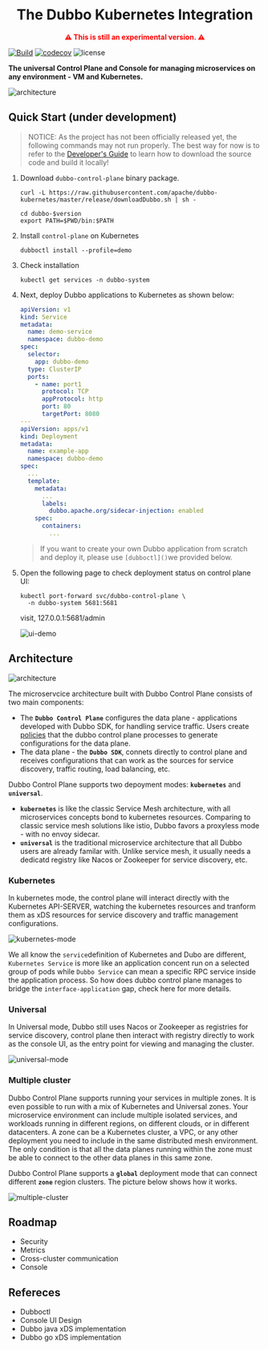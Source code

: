 <h1 align="center">
The Dubbo Kubernetes Integration
</h1>

<p align="center" style="color: red; font-weight: bold;">
⚠️ This is still an experimental version. ⚠️
</p>

[![Build](https://github.com/apache/dubbo-kubernetes/actions/workflows/ci.yml/badge.svg)](https://github.com/apache/dubbo-kubernetes/actions/workflows/ci.yml)
[![codecov](https://codecov.io/gh/apache/dubbo-kubernetes/branch/master/graph/badge.svg)](https://codecov.io/gh/apache/dubbo-kubernetes)
![license](https://img.shields.io/badge/license-Apache--2.0-green.svg)

**The universal Control Plane and Console for managing microservices on any environment - VM and Kubernetes.**

![architecture](./docs/images/homepage/arch1.png)

## Quick Start (under development)
> NOTICE: As the project has not been officially released yet, the following commands may not run properly. The best way for now is to refer to the [Developer's Guide](./DEVELOPER.md) to learn how to download the source code and build it locally!


1. Download `dubbo-control-plane` binary package.
    ```shell
    curl -L https://raw.githubusercontent.com/apache/dubbo-kubernetes/master/release/downloadDubbo.sh | sh -
    
    cd dubbo-$version
    export PATH=$PWD/bin:$PATH
    ```

2. Install `control-plane` on Kubernetes
    ```shell
    dubboctl install --profile=demo
    ```

3. Check installation
    ```shell
    kubectl get services -n dubbo-system
    ```

4. Next, deploy Dubbo applications to Kubernetes as shown below:

    ```yaml
    apiVersion: v1
    kind: Service
    metadata:
      name: demo-service
      namespace: dubbo-demo
    spec:
      selector:
        app: dubbo-demo
      type: ClusterIP
      ports:
        - name: port1
          protocol: TCP
          appProtocol: http
          port: 80
          targetPort: 8080
    ---
    apiVersion: apps/v1
    kind: Deployment
    metadata:
      name: example-app
      namespace: dubbo-demo
    spec:
      ...
      template:
        metadata:
          ...
          labels:
            dubbo.apache.org/sidecar-injection: enabled
        spec:
          containers:
            ...
    ```
    
    > If you want to create your own Dubbo application from scratch and deploy it, please use `[dubboctl]()`we provided below.


5. Open the following page to check deployment status on control plane UI:
    ```shell
    kubectl port-forward svc/dubbo-control-plane \
      -n dubbo-system 5681:5681
    ```
    
    visit, 127.0.0.1:5681/admin

   ![ui-demo](./docs/images/homepage/ui-demo.png)

## Architecture

![architecture](./docs/images/homepage/arch2.png)

The microservcice architecture built with Dubbo Control Plane consists of two main components:

- The **`Dubbo Control Plane`** configures the data plane - applications developed with Dubbo SDK, for handling service traffic. Users create [policies]() that the dubbo control plane processes to generate configurations for the data plane.
- The data plane - the **`Dubbo SDK`**, connets directly to control plane and receives configurations that can work as the sources for service discovery, traffic routing, load balancing, etc.

Dubbo Control Plane supports two depoyment modes: **`kubernetes`** and **`universal`**.

- **`kubernetes`** is like the classic Service Mesh architecture, with all microservices concepts bond to kubernetes resources. Comparing to classic service mesh solutions like istio, Dubbo favors a proxyless mode - with no envoy sidecar.
- **`universal`** is the traditional microservice architecture that all Dubbo users are already familar with. Unlike service mesh, it usually needs a dedicatd registry like Nacos or Zookeeper for service discovery, etc.

### Kubernetes
In kubernetes mode, the control plane will interact directly with the Kubernetes API-SERVER, watching the kubernetes resources and tranform them as xDS resources for service discovery and traffic management configurations.

![kubernetes-mode](./docs/images/homepage/kubernetes-mode.png)

We all know the `service`definition of Kubernetes and Dubo are different, `Kubernetes Service` is more like an application concent run on a selected group of pods while `Dubbo Service` can mean a specific RPC service inside the application process. So how does dubbo control plane manages to bridge the `interface-application` gap, check here for more details.

### Universal
In Universal mode, Dubbo still uses Nacos or Zookeeper as registries for service discovery, control plane then interact with registry directly to work as the console UI,  as the entry point for viewing and managing the cluster.

![universal-mode](./docs/images/homepage/universal-mode.png)

### Multiple cluster
Dubbo Control Plane supports running your services in multiple zones. It is even possible to run with a mix of Kubernetes and Universal zones. Your microservice environment can include multiple isolated services, and workloads running in different regions, on different clouds, or in different datacenters. A zone can be a Kubernetes cluster, a VPC, or any other deployment you need to include in the same distributed mesh environment. The only condition is that all the data planes running within the zone must be able to connect to the other data planes in this same zone.

Dubbo Control Plane supports a **`global`** deployment mode that can connect different **`zone`** region clusters. The picture below shows how it works.

![multiple-cluster](./docs/images/homepage/multiple-cluster.png)

## Roadmap

- Security
- Metrics
- Cross-cluster communication
- Console

## Refereces

- Dubboctl
- Console UI Design
- Dubbo java xDS implementation
- Dubbo go xDS implementation
